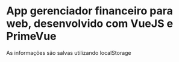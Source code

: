 # App gerenciador financeiro para web, desenvolvido com VueJS e PrimeVue

As informações são salvas utilizando localStorage
